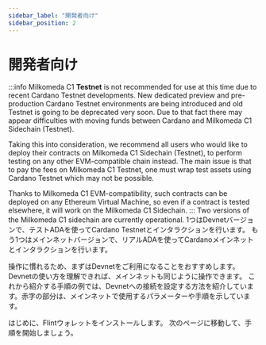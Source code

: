 ```yaml
---
sidebar_label: "開発者向け"
sidebar_position: 2
---
```


# 開発者向け

:::info Milkomeda C1 **Testnet** is not recommended for use at this time due to recent Cardano Testnet developments. New dedicated preview and pre-production Cardano Testnet environments are being introduced and old Testnet is going to be deprecated very soon. Due to that fact there may appear difficulties with moving funds between Cardano and Milkomeda C1 Sidechain (Testnet).

Taking this into consideration, we recommend all users who would like to deploy their contracts on Milkomeda C1 Sidechain (Testnet), to perform testing on any other EVM-compatible chain instead. The main issue is that to pay the fees on Milkomeda C1 Testnet, one must wrap test assets using Cardano Testnet which may not be possible.

Thanks to Milkomeda C1 EVM-compatibility, such contracts can be deployed on any Ethereum Virtual Machine, so even if a contract is tested elsewhere, it will work on the Milkomeda C1 Sidechain. ::: Two versions of the Milkomeda C1 sidechain are currently operational. 1つはDevnetバージョンで、テストADAを使ってCardano Testnetとインタラクションを行います。 もう1つはメインネットバージョンで、リアルADAを使ってCardanoメインネットとインタラクションを行います。

操作に慣れるため、まずはDevnetをご利用になることをおすすめします。 Devnetの使い方を理解できれば、メインネットも同じように操作できます。 これから紹介する手順の例では、Devnetへの接続を設定する方法を紹介しています。赤字の部分は、メインネットで使用するパラメーターや手順を示しています。

はじめに、Flintウォレットをインストールします。 次のページに移動して、手順を開始しましょう。
